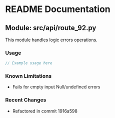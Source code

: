# README Documentation

## Module: src/api/route_92.py

This module handles logic errors operations.

### Usage

```javascript
// Example usage here
```

### Known Limitations

- Fails for empty input Null/undefined errors

### Recent Changes

- Refactored in commit 1916a598
